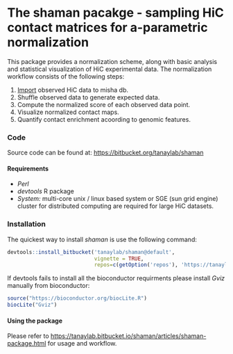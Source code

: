 The shaman pacakge - sampling HiC contact matrices for a-parametric normalization
=================================================================================

This package provides a normalization scheme, along with basic analysis and statistical visualization of HiC experimental data. The normalization workflow consists of the following steps:

1.  [Import](https://tanaylab.bitbucket.io/shaman/articles/import.html) observed HiC data to misha db.
2.  Shuffle observed data to generate expected data.
3.  Compute the normalized score of each observed data point.
4.  Visualize normalized contact maps.
5.  Quantify contact enrichment acoording to genomic features.

### Code

Source code can be found at: <https://bitbucket.org/tanaylab/shaman>

#### Requirements

-   *Perl*
-   *devtools* R package
-   *System:* multi-core unix / linux based system or SGE (sun grid engine) cluster for distributed computing are required for large HiC datasets.

### Installation

The quickest way to install *shaman* is use the following command:

``` r
devtools::install_bitbucket('tanaylab/shaman@default', 
                            vignette = TRUE, 
                            repos=c(getOption('repos'), 'https://tanaylab.bitbucket.io/repo'))
```

If devtools fails to install all the bioconductor requirments please install *Gviz* manually from bioconductor:

``` r
source("https://bioconductor.org/biocLite.R")
biocLite("Gviz")
```

#### Using the package

Please refer to <https://tanaylab.bitbucket.io/shaman/articles/shaman-package.html> for usage and workflow.
